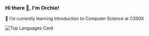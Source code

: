 ### Hi there 👋, I'm Orchie!

🌱 I’m currently learning Introduction to Computer Science at CS50X

![Top Languages Card](https://github-readme-stats.vercel.app/api/top-langs/?username=orsolyalukacs&langs_count=12&count_private=true&hide=jupyter%20notebook&exclude_forks=true&exclude_repo=liferay-gsearch,liferay-plugins,liferay-portal,OWXP&layout=compact)

